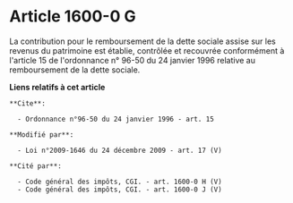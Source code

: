 # Article 1600-0 G

La contribution pour le remboursement de la dette sociale assise sur les revenus du patrimoine est établie, contrôlée et
recouvrée conformément à l'article 15 de l'ordonnance n° 96-50 du 24 janvier 1996 relative au remboursement de la dette
sociale.

**Liens relatifs à cet article**

	**Cite**:

	  - Ordonnance n°96-50 du 24 janvier 1996 - art. 15

	**Modifié par**:

	  - Loi n°2009-1646 du 24 décembre 2009 - art. 17 (V)

	**Cité par**:

	  - Code général des impôts, CGI. - art. 1600-0 H (V)
	  - Code général des impôts, CGI. - art. 1600-0 J (V)

